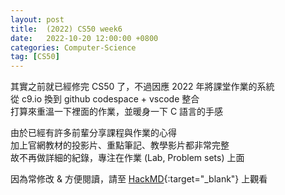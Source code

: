 ```yaml
---
layout: post
title:  (2022) CS50 week6
date:   2022-10-20 12:00:00 +0800
categories: Computer-Science
tag: [CS50]
---
```


其實之前就已經修完 CS50 了，不過因應 2022 年將課堂作業的系統\
從 c9.io 換到 github codespace + vscode 整合\
打算來重溫一下裡面的作業，並暖身一下 C 語言的手感

由於已經有許多前輩分享課程與作業的心得\
加上官網教材的投影片、重點筆記、教學影片都非常完整\
故不再做詳細的紀錄，專注在作業 (Lab, Problem sets) 上面

因為常修改 & 方便閱讀，請至 [HackMD](https://hackmd.io/@allencheng/2022_cs50_week6){:target="_blank"} 上觀看
